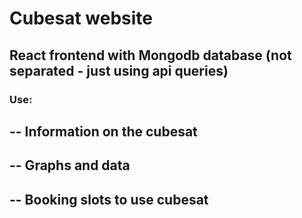 # Cubesat website


## React frontend with Mongodb database (not separated - just using api queries)

### Use:

-- Information on the cubesat
-- 
-- Graphs and data
--
-- Booking slots to use cubesat
-- 
